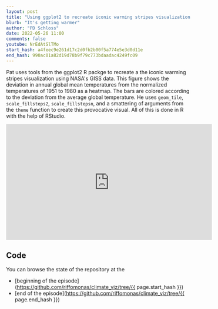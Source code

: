 ```yaml
---
layout: post
title: "Using ggplot2 to recreate iconic warming stripes visualization of climate change (CC216)"
blurb: "It's getting warmer"
author: "PD Schloss"
date: 2022-05-26 11:00
comments: false
youtube: NrEdAtSlTMo
start_hash: a4feec9e261d17c2d0fb2b00f5a774e5e3d0d11e
end_hash: 990ac01a82d19d78b9f79c773bdaadac4249fc09
---
```


Pat uses tools from the ggplot2 R packge to recreate a the iconic warming stripes visualization using NASA's GISS data. This figure shows the deviation in annual global mean temperatures from the normalized temperatures of 1951 to 1980 as a heatmap. The bars are colored according to the deviation from the average global temperature. He uses `geom_tile`, `scale_fillsteps2`, `scale_fillstepsn`, and a smattering of arguments from the `theme` function to create this provocative visual. All of this is done in R with the help of RStudio.


<iframe style="margin: 0 auto;display:block;" width="560" height="315" src="https://www.youtube.com/embed/{{ page.youtube }}" frameborder="0" allow="accelerometer; autoplay; encrypted-media; gyroscope; picture-in-picture" allowfullscreen></iframe>


## Code

You can browse the state of the repository at the
* [beginning of the episode](https://github.com/riffomonas/climate_viz/tree/{{ page.start_hash }})
* [end of the episode](https://github.com/riffomonas/climate_viz/tree/{{ page.end_hash }})
